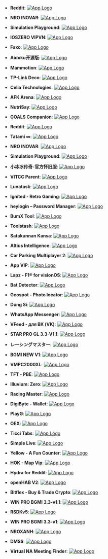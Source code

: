 - **Reddit**: [![App Logo](https://is1-ssl.mzstatic.com/image/thumb/Purple221/v4/2b/0d/31/2b0d312d-fb48-8312-a5e3-75d8af80fef1/AppIcon-0-0-1x_U007epad-0-0-85-220.png/200x200bb-80.png)](https://testflight.apple.com/join/b9jMyOWt)
- **NRO INOVAR**: [![App Logo](https://is1-ssl.mzstatic.com/image/thumb/Purple211/v4/74/47/c5/7447c5f5-7f86-63b7-9b98-d44d5fdaae2b/AppIcon-0-0-1x_U007emarketing-0-7-0-85-220.png/200x200bb-80.png)](https://testflight.apple.com/join/qdOyXJef)
- **Simulation Playground**: [![App Logo](https://is1-ssl.mzstatic.com/image/thumb/Purple221/v4/02/74/10/02741029-2789-8dbd-672d-d688e13799a2/AppIcon.lsr/200x200bb-80.png)](https://testflight.apple.com/join/rMf3CCf7)

- **IOSZERO VIPVN**: [![App Logo](https://is1-ssl.mzstatic.com/image/thumb/Purple221/v4/22/5a/57/225a573f-ac47-a7c5-e734-4ef3ea3f6f66/AppIcon-1x_U007emarketing-0-7-0-85-220-0.png/200x200bb-80.png)](https://testflight.apple.com/join/4V5BK1O0)
- **Faxo**: [![App Logo](https://is1-ssl.mzstatic.com/image/thumb/Purple221/v4/d0/25/26/d0252624-39bc-4a74-c3ec-75ceb6f2159e/AppIcon-0-0-1x_U007emarketing-0-7-0-0-85-220.png/200x200bb-80.png)](https://testflight.apple.com/join/qKNJRpAs)
- **Aidoku开源版**: [![App Logo](https://is1-ssl.mzstatic.com/image/thumb/Purple221/v4/d9/ba/9f/d9ba9f19-b0ac-8ef9-1a11-1187bec49e39/AppIcon-0-1x_U007emarketing-0-7-0-85-220-0.png/200x200bb-80.png)](https://testflight.apple.com/join/plbnVA5a)

- **Mammotion**: [![App Logo](https://is1-ssl.mzstatic.com/image/thumb/Purple221/v4/cb/a6/73/cba67305-dbad-655b-ad0b-d3fdb471813e/AppIcon-0-0-1x_U007emarketing-0-7-0-0-sRGB-85-220.png/200x200bb-80.png)](https://testflight.apple.com/join/GsYEMjIk)
- **TP-Link Deco**: [![App Logo](https://is1-ssl.mzstatic.com/image/thumb/Purple211/v4/a6/37/44/a637446e-5363-e7eb-e8c8-db8b5eb9eda3/AppIcon-0-0-1x_U007emarketing-0-7-0-0-85-220.png/200x200bb-80.png)](https://testflight.apple.com/join/U5p3ccdw)

- **Celia Technologies**: [![App Logo](https://is1-ssl.mzstatic.com/image/thumb/Purple221/v4/30/30/18/3030182c-afdb-4aba-d877-7e0990046773/AppIcon-0-0-1x_U007epad-0-85-220.png/200x200bb-80.png)](https://testflight.apple.com/join/KWFbfKK1)
- **AFK Arena**: [![App Logo](https://is1-ssl.mzstatic.com/image/thumb/Purple221/v4/1e/6b/41/1e6b41e0-adc8-06e2-aa4e-062acf1e125b/AppIcon-1x_U007emarketing-0-10-0-0-85-220-0.png/200x200bb-80.png)](https://testflight.apple.com/join/feBGFIPh)
- **NutriSay**: [![App Logo](https://is1-ssl.mzstatic.com/image/thumb/Purple221/v4/51/f7/6d/51f76dc2-914b-f668-da00-02a77e9ad52e/AppIcon-0-0-1x_U007epad-0-85-220.png/200x200bb-80.png)](https://testflight.apple.com/join/Yu1O8Oh6)

- **GOALS Companion**: [![App Logo](https://is1-ssl.mzstatic.com/image/thumb/Purple221/v4/28/16/c8/2816c838-00b4-e4b4-b629-8a2d0d28b107/AppIcon-0-0-1x_U007emarketing-0-7-0-0-85-220.png/200x200bb-80.png)](https://testflight.apple.com/join/fh1QXQyA)

- **Reddit**: [![App Logo](https://is1-ssl.mzstatic.com/image/thumb/Purple221/v4/2b/0d/31/2b0d312d-fb48-8312-a5e3-75d8af80fef1/AppIcon-0-0-1x_U007epad-0-0-85-220.png/200x200bb-80.png)](https://testflight.apple.com/join/b9jMyOWt)

- **Tatami ∞**: [![App Logo](https://is1-ssl.mzstatic.com/image/thumb/Purple211/v4/d9/69/88/d9698846-b08b-fe1d-bdca-6230326af51b/AppIcon-0-0-1x_U007epad-0-1-85-220.png/200x200bb-80.png)](https://testflight.apple.com/join/A6JbU7sh)

- **NRO INOVAR**: [![App Logo](https://is1-ssl.mzstatic.com/image/thumb/Purple211/v4/74/47/c5/7447c5f5-7f86-63b7-9b98-d44d5fdaae2b/AppIcon-0-0-1x_U007emarketing-0-7-0-85-220.png/200x200bb-80.png)](https://testflight.apple.com/join/qdOyXJef)
- **Simulation Playground**: [![App Logo](https://is1-ssl.mzstatic.com/image/thumb/Purple221/v4/02/74/10/02741029-2789-8dbd-672d-d688e13799a2/AppIcon.lsr/200x200bb-80.png)](https://testflight.apple.com/join/rMf3CCf7)

- **小冰冰传奇-官方怀旧服**: [![App Logo](https://is1-ssl.mzstatic.com/image/thumb/Purple221/v4/e4/fd/75/e4fd756c-6a31-7d89-6404-ce1bd5f73345/AppIcon-0-0-1x_U007emarketing-0-7-0-0-85-220.png/200x200bb-80.png)](https://testflight.apple.com/join/3iWOsKQO)

- **VITCC Parent**: [![App Logo](https://is1-ssl.mzstatic.com/image/thumb/Purple211/v4/d8/38/ab/d838ab75-afe2-edc0-ca04-cbddc5459929/AppIcon-0-0-1x_U007emarketing-0-7-0-0-85-220.png/200x200bb-80.png)](https://testflight.apple.com/join/OiJoPPIE)

- **Lunatask**: [![App Logo](https://is1-ssl.mzstatic.com/image/thumb/Purple211/v4/ca/f6/b6/caf6b690-52a0-5d5a-db4a-fa4e9af46697/AppIcon-0-0-1x_U007epad-0-85-220.png/200x200bb-80.png)](https://testflight.apple.com/join/kBdIBSQK)

- **Ignited - Retro Gaming**: [![App Logo](https://is1-ssl.mzstatic.com/image/thumb/Purple221/v4/ef/ab/94/efab9499-b264-4410-9be9-daad77f82a8e/IconOrange-0-0-1x_U007epad-0-0-85-220.png/200x200bb-80.png)](https://testflight.apple.com/join/ExWvtjcq)

- **heylogin – Password Manager**: [![App Logo](https://is1-ssl.mzstatic.com/image/thumb/Purple221/v4/a2/7a/86/a27a860d-dda8-7bf2-c121-4636d87d898d/AppIcon-0-0-1x_U007emarketing-0-7-0-85-220.png/200x200bb-80.png)](https://testflight.apple.com/join/hccQEx7f)

- **BumX Tool**: [![App Logo](https://is1-ssl.mzstatic.com/image/thumb/Purple211/v4/44/5c/b6/445cb6ad-73fe-1a63-6458-db183ae87f78/AppIcon-0-0-1x_U007emarketing-0-10-0-0-85-220.png/200x200bb-80.png)](https://testflight.apple.com/join/42EzOcYn)

- **Toolstash**: [![App Logo](https://is1-ssl.mzstatic.com/image/thumb/Purple221/v4/92/92/f1/9292f117-8054-5dd5-94f4-b9f6d9d34499/AppIcon-0-0-1x_U007ephone-0-0-0-1-0-85-220.png/200x200bb-80.png)](https://testflight.apple.com/join/mQlC9ulT)

- **Satakunnan Kansa**: [![App Logo](https://is1-ssl.mzstatic.com/image/thumb/Purple211/v4/05/ef/2c/05ef2cbb-a5ce-42e4-c982-b703e5aecaa6/AppIcon-0-0-1x_U007epad-0-85-220.png/200x200bb-80.png)](https://testflight.apple.com/join/wrh3Qw7n)
- **Altius Intelligence**: [![App Logo](https://is1-ssl.mzstatic.com/image/thumb/Purple221/v4/e4/0d/11/e40d11d8-fa4c-a6fc-8d6f-334b17b46e05/AppIcon-0-0-1x_U007emarketing-0-7-0-85-220.png/200x200bb-80.png)](https://testflight.apple.com/join/0bUtVd4u)

- **Car Parking Multiplayer 2**: [![App Logo](https://is1-ssl.mzstatic.com/image/thumb/Purple211/v4/3a/bd/a1/3abda145-6394-c64d-482f-1b3411822624/AppIcon-0-0-1x_U007emarketing-0-7-0-85-220.png/200x200bb-80.png)](https://testflight.apple.com/join/QHuun0Nh)

- **App VIP**: [![App Logo](https://is1-ssl.mzstatic.com/image/thumb/Purple211/v4/fe/7a/0d/fe7a0de7-adb7-ede0-46af-11bbcc0239d5/AppIcon-0-0-1x_U007emarketing-0-0-0-7-0-0-sRGB-0-0-0-GLES2_U002c0-512MB-85-220-0-0.png/200x200bb-80.png)](https://testflight.apple.com/join/pWMi4Apy)

- **Lapz - F1® for visionOS**: [![App Logo](https://is1-ssl.mzstatic.com/image/thumb/Purple221/v4/31/7b/1d/317b1d4f-ead4-6a37-25aa-7be00b8a1361/AppIcon.lsr/200x200bb-80.png)](https://testflight.apple.com/join/qX6Yvfwz)

- **Bat Detector**: [![App Logo](https://is1-ssl.mzstatic.com/image/thumb/Purple211/v4/60/57/e0/6057e0d7-2bf0-d5ae-6074-cbbeb82daedb/AppIcon-0-0-1x_U007epad-0-85-220.png/200x200bb-80.png)](https://testflight.apple.com/join/M5R8kipW)

- **Geospot - Photo locator**: [![App Logo](https://is1-ssl.mzstatic.com/image/thumb/Purple211/v4/c1/e1/76/c1e17653-23f7-54a2-5bf9-0cd55b36dd9e/AppIcon-0-0-1x_U007ephone-0-85-220.png/200x200bb-80.png)](https://testflight.apple.com/join/Avgk7Kcc)

- **Dung Si**: [![App Logo](https://is1-ssl.mzstatic.com/image/thumb/Purple221/v4/39/69/9f/39699fbd-5667-269b-2b8c-9b97eb3d2532/AppIcon-0-0-1x_U007emarketing-0-9-85-220.png/200x200bb-80.png)](https://testflight.apple.com/join/M1emOvsM)

- **WhatsApp Messenger**: [![App Logo](https://is1-ssl.mzstatic.com/image/thumb/Purple221/v4/7f/85/bc/7f85bc84-4012-40e3-62c5-0393f096a5ec/AppIconCatalystBetarelbranch-0-2x_U007euniversal-0-0-0-4-0-0-0-85-220-0.png/200x200bb-80.png)](https://testflight.apple.com/join/krUFQpyJ)
- **VFeed - для ВК (VK)**: [![App Logo](https://is1-ssl.mzstatic.com/image/thumb/Purple221/v4/c1/45/ff/c145ffc5-685e-373f-7773-23a087da2035/AppIcon-1x_U007emarketing-0-7-0-85-220-0.png/200x200bb-80.png)](https://testflight.apple.com/join/ZdC5U0fR)

- **STAR PRO GL 3.3-V1.1**: [![App Logo](https://is1-ssl.mzstatic.com/image/thumb/Purple211/v4/b2/29/dd/b229dddc-0095-c55d-2251-e331694c1920/AppIcon-0-0-1x_U007emarketing-0-0-0-10-0-0-sRGB-0-0-0-GLES2_U002c0-512MB-85-220-0-0.png/200x200bb-80.png)](https://testflight.apple.com/join/lKgMUVsM)

- **レーシングマスター**: [![App Logo](https://is1-ssl.mzstatic.com/image/thumb/Purple221/v4/87/4c/92/874c92df-999d-3d1e-ebe0-b06e4e2b8405/AppIcon-0-0-1x_U007emarketing-0-7-0-85-220.png/200x200bb-80.png)](https://testflight.apple.com/join/IuXW2dvS)

- **BGMI NEW V1**: [![App Logo](https://is1-ssl.mzstatic.com/image/thumb/Purple211/v4/01/a2/94/01a29444-680a-9388-416c-e8e9ca9d83f2/AppIcon-1x_U007emarketing-0-0-GLES2_U002c0-512MB-sRGB-0-0-0-85-220-0-0-0-8.png/200x200bb-80.png)](https://testflight.apple.com/join/Q8N317CU)

- **VMPC2000XL**: [![App Logo](https://is1-ssl.mzstatic.com/image/thumb/Purple211/v4/ad/1c/d8/ad1cd8be-60e1-9b29-3831-a5b2a60b8693/AppIcon-0-0-1x_U007emarketing-0-7-0-85-220.png/200x200bb-80.png)](https://testflight.apple.com/join/yEgfYk21)

- **TFT - PBE**: [![App Logo](https://is1-ssl.mzstatic.com/image/thumb/Purple221/v4/e8/52/ba/e852baa6-fd9d-2b25-5742-482197467f57/AppIcon-0-0-1x_U007epad-0-85-220.png/200x200bb-80.png)](https://testflight.apple.com/join/q79npPHz)

- **Illuvium: Zero**: [![App Logo](https://is1-ssl.mzstatic.com/image/thumb/Purple211/v4/d8/e2/d7/d8e2d73d-a4ed-755e-71f8-1371fab5dbd4/AppIcon-0-0-1x_U007emarketing-0-7-0-85-220.png/200x200bb-80.png)](https://testflight.apple.com/join/NHWJXyxX)

- **Racing Master**: [![App Logo](https://is1-ssl.mzstatic.com/image/thumb/Purple221/v4/2b/54/24/2b542418-611e-45ed-a5d5-44dda15cf12c/AppIcon-0-0-1x_U007emarketing-0-7-0-85-220.png/200x200bb-80.png)](https://testflight.apple.com/join/JK9aIDCs)

- **DigiByte - Wallet**: [![App Logo](https://is1-ssl.mzstatic.com/image/thumb/Purple211/v4/85/57/a7/8557a785-4c1a-1cc8-657f-83754eee4bf1/AppIcon-0-0-1x_U007emarketing-0-7-0-0-85-220.png/200x200bb-80.png)](https://testflight.apple.com/join/gzOB6dYc)
- **PlayG**: [![App Logo](https://is1-ssl.mzstatic.com/image/thumb/Purple221/v4/9e/6e/36/9e6e36d3-6289-4028-4723-20137fbf559a/AppIcon-0-0-1x_U007emarketing-0-4-0-85-220.png/200x200bb-80.png)](https://testflight.apple.com/join/zQUlkcy0)
- **OEX**: [![App Logo](https://is1-ssl.mzstatic.com/image/thumb/Purple221/v4/b5/19/61/b5196152-fac7-5a59-7e45-fc5e464a61a1/AppIcon-0-0-1x_U007emarketing-0-7-0-85-220.png/200x200bb-80.png)](https://testflight.apple.com/join/1o3L7gtZ)

- **Ticci Tabs**: [![App Logo](https://is1-ssl.mzstatic.com/image/thumb/Purple221/v4/f4/d6/19/f4d61900-4b54-e6e2-5ec8-6ffd91fad406/AppIcon-0-0-1x_U007epad-0-85-220.png/200x200bb-80.png)](https://testflight.apple.com/join/E8ZVI98w)

- **Simple Live**: [![App Logo](https://is1-ssl.mzstatic.com/image/thumb/Purple211/v4/95/30/46/953046ad-fbaf-d25e-5820-f4109c358abf/App_Icon-marketing.lsr/200x200bb-80.png)](https://testflight.apple.com/join/F6u6Pen8)
- **Yellow - A Fun Counter**: [![App Logo](https://is1-ssl.mzstatic.com/image/thumb/Purple221/v4/ea/bf/40/eabf40c6-ce7a-a8b6-1e94-cf63b9b69fa7/AppIcon-0-0-1x_U007ephone-0-85-220.png/200x200bb-80.png)](https://testflight.apple.com/join/N9wigfoi)

- **HOK - Map Vip**: [![App Logo](https://is1-ssl.mzstatic.com/image/thumb/Purple211/v4/a7/ab/d4/a7abd488-9c68-1410-a1be-caf52809441e/AppIcon-0-0-1x_U007epad-0-10-0-85-220.png/200x200bb-80.png)](https://testflight.apple.com/join/H81vWtQy)
- **Hydra for Reddit**: [![App Logo](https://is1-ssl.mzstatic.com/image/thumb/Purple211/v4/1d/fa/c6/1dfac6e2-fc83-5d52-b024-ded2950394cd/AppIcon-0-0-1x_U007epad-0-85-220.png/200x200bb-80.png)](https://testflight.apple.com/join/Fpv58Uy3)

- **openHAB V2**: [![App Logo](https://is1-ssl.mzstatic.com/image/thumb/Purple221/v4/d1/1b/b7/d11bb7d8-3549-8cb9-149d-8b6220aee4d8/AppIcon-0-0-1x_U007epad-0-85-220.png/200x200bb-80.png)](https://testflight.apple.com/join/0uFYONeF)

- **Bitflex - Buy & Trade Crypto**: [![App Logo](https://is1-ssl.mzstatic.com/image/thumb/Purple211/v4/30/a2/a9/30a2a9bf-e40f-445c-fcdd-bb1f7ad5803a/Icon-0-0-1x_U007emarketing-0-5-0-85-220.png/200x200bb-80.png)](https://testflight.apple.com/join/dksE4RKV)

- **WIN PRO BGMI 3.3-v1.1**: [![App Logo](https://is1-ssl.mzstatic.com/image/thumb/Purple221/v4/54/9a/68/549a68d0-892e-00ca-43e7-27cb845b9b83/AppIcon-0-0-1x_U007emarketing-0-0-0-10-0-0-sRGB-0-0-0-GLES2_U002c0-512MB-85-220-0-0.png/200x200bb-80.png)](https://testflight.apple.com/join/zs5uy2ls)

- **RSDKv5**: [![App Logo](https://is1-ssl.mzstatic.com/image/thumb/Purple211/v4/96/cf/ac/96cfac66-b063-7870-9d98-9f799f3c40b2/AppIcon-1x_U007epad-0-0-GLES2_U002c0-85-220-0.jpeg/200x200bb-80.png)](https://testflight.apple.com/join/J5J2Fwcf)

- **WIN PRO BGMI 3.3-v1**: [![App Logo](https://is1-ssl.mzstatic.com/image/thumb/Purple221/v4/05/d1/3d/05d13d1e-1345-98b9-59df-85a4ed51e431/AppIcon-0-0-1x_U007emarketing-0-0-0-10-0-0-sRGB-0-0-0-GLES2_U002c0-512MB-85-220-0-0.png/200x200bb-80.png)](https://testflight.apple.com/join/zs5uy2ls)

- **NROXANH**: [![App Logo](https://is1-ssl.mzstatic.com/image/thumb/Purple221/v4/4c/dc/8a/4cdc8a55-ea89-4bc1-d6ba-b652e48fc364/AppIcon-0-0-1x_U007emarketing-0-7-0-85-220.png/200x200bb-80.png)](https://testflight.apple.com/join/deyjeYPQ)

- **DMSS**: [![App Logo](https://is1-ssl.mzstatic.com/image/thumb/Purple221/v4/a5/43/8b/a5438b7b-322b-b9eb-93cf-47ffc8c7f515/AppIcon-0-0-1x_U007emarketing-0-5-0-0-sRGB-85-220.png/200x200bb-80.png)](https://testflight.apple.com/join/XSkgkfNY)

- **Virtual NA Meeting Finder**: [![App Logo](https://is1-ssl.mzstatic.com/image/thumb/Purple221/v4/5b/65/c0/5b65c034-31fd-a55f-36a3-1eabfd17deb7/AppIcon-0-0-1x_U007epad-0-10-0-85-220.png/200x200bb-80.png)](https://testflight.apple.com/join/Zyj1JaqY)